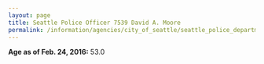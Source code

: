 ```yaml
---
layout: page
title: Seattle Police Officer 7539 David A. Moore
permalink: /information/agencies/city_of_seattle/seattle_police_department/copbook/7539/
---
```


**Age as of Feb. 24, 2016:** 53.0
